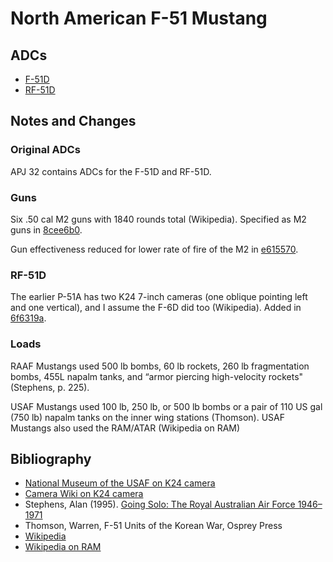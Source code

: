 # North American F-51 Mustang

## ADCs

- [F-51D](F-51D.json)
- [RF-51D](RF-51D.json)

## Notes and Changes

### Original ADCs

APJ 32 contains ADCs for the F-51D and RF-51D.

### Guns

Six .50 cal M2 guns with 1840 rounds total (Wikipedia). Specified as M2 guns in [8cee6b0](https://github.com/alanwatsonforster/apxo/commit/8cee6b01a1744e54cf70e85c08d94d8a57d71be3).

Gun effectiveness reduced for lower rate of fire of the M2 in 
[e615570](https://github.com/alanwatsonforster/apxo/commit/e61557086cfc61119e920453d1bded66bac57bd3).

### RF-51D

The earlier P-51A has two K24 7-inch cameras (one oblique pointing left and one vertical), and I assume the F-6D did too (Wikipedia). Added in [6f6319a](https://github.com/alanwatsonforster/apxo/commit/6f6319ac58eb8098d0159d2f888180dc3ee0aaea).

### Loads

RAAF Mustangs used 500 lb bombs, 60 lb rockets, 260 lb fragmentation bombs, 455L napalm tanks, and “armor piercing high-velocity rockets" (Stephens, p. 225).

USAF Mustangs used 100 lb, 250 lb, or 500 lb bombs or a pair of 110 US gal (750 lb) napalm tanks on the inner wing stations (Thomson). USAF Mustangs also used the RAM/ATAR (Wikipedia on RAM)

## Bibliography

- [National Museum of the USAF on K24 camera](https://www.nationalmuseum.af.mil/Visit/Museum-Exhibits/Fact-Sheets/Display/Article/196129/k-24-camera/)
- [Camera Wiki on K24 camera](http://camera-wiki.org/wiki/Kodak_K-24)
- Stephens, Alan (1995). [Going Solo: The Royal Australian Air Force 1946–1971](https://web.archive.org/web/20170822135528/http://airpower.airforce.gov.au/APDC/media/PDF-Files/Historical%20Publications/HIST03-Going-Solo-The-Royal-Australian-Air-Force-1946-1971.pdf)
- Thomson, Warren, F-51 Units of the Korean War, Osprey Press
- [Wikipedia](https://en.wikipedia.org/wiki/North_American_P-51_Mustang)
- [Wikipedia on RAM](https://en.wikipedia.org/wiki/Ram_(rocket))